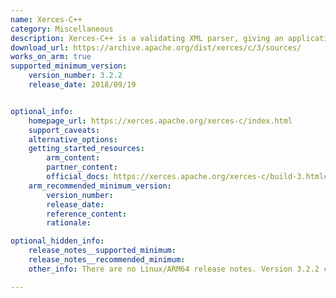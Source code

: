 ```yaml
---
name: Xerces-C++
category: Miscellaneous
description: Xerces-C++ is a validating XML parser, giving an application the ability to read and write XML data.
download_url: https://archive.apache.org/dist/xerces/c/3/sources/
works_on_arm: true
supported_minimum_version:
    version_number: 3.2.2
    release_date: 2018/09/19


optional_info:
    homepage_url: https://xerces.apache.org/xerces-c/index.html
    support_caveats:
    alternative_options:
    getting_started_resources:
        arm_content:
        partner_content:
        official_docs: https://xerces.apache.org/xerces-c/build-3.html#CMake
    arm_recommended_minimum_version:
        version_number:
        release_date:
        reference_content:
        rationale:

optional_hidden_info:
    release_notes__supported_minimum:
    release_notes__recommended_minimum:
    other_info: There are no Linux/ARM64 release notes. Version 3.2.2 can be built from source on the Neoverse N1, prior versions fail to configure.

---
```

